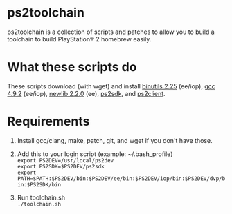 ps2toolchain
============

ps2toolchain is a collection of scripts and patches to allow you to build a toolchain to build PlayStation® 2 homebrew easily.

What these scripts do
=====================

These scripts download (with wget) and install [binutils 2.25](http://www.gnu.org/software/binutils/ "binutils") (ee/iop), [gcc 4.9.2](https://gcc.gnu.org/ "gcc") (ee/iop), [newlib 2.2.0](https://sourceware.org/newlib/ "newlib") (ee), [ps2sdk](https://github.com/ps2dev/ps2sdk "ps2sdk"), and [ps2client](https://github.com/ps2dev/ps2client "ps2client").

Requirements
============

1. Install gcc/clang, make, patch, git, and wget if you don't have those.

2. Add this to your login script (example: ~/.bash_profile)  
`export PS2DEV=/usr/local/ps2dev`  
`export PS2SDK=$PS2DEV/ps2sdk`  
`export PATH=$PATH:$PS2DEV/bin:$PS2DEV/ee/bin:$PS2DEV/iop/bin:$PS2DEV/dvp/bin:$PS2SDK/bin`  

3. Run toolchain.sh  
`./toolchain.sh`
